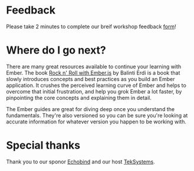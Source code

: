 # Feedback

Please take 2 minutes to complete our breif workshop feedback [form](link)!

# Where do I go next?

There are many great resources available to continue your learning with Ember. The book [Rock n' Roll with Ember.js][rnr-ember] by Balinti Erdi is a book that slowly introduces concepts and best practices as you build an Ember application. It crushes the perceived learning curve of Ember and helps to overcome that initial frustration, and help you grok Ember a lot faster, by pinpointing the core concepts and explaining them in detail.

The Ember guides are great for diving deep once you understand the fundamentals. They're also versioned so you can be sure you're looking at accurate information for whatever version you happen to be working with.

# Special thanks

Thank you to our sponor [Echobind](https://echobind.com) and our host
[TekSystems](https://www.teksystems.com/en/locations/united-states/kentucky/louisville).

[rnr-ember]: http://balinterdi.com/rock-and-roll-with-emberjs/
